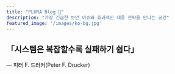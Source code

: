 ```yaml
---
title: "PLURA Blog 🚨"
description: "가장 긴급한 보안 이슈와 효과적인 대응 전략을 만나는 공간"
featured_image: '/images/ko-bg.jpg'
---
```


## **「시스템은 복잡할수록 실패하기 쉽다」**  
— 피터 F. 드러커(Peter F. Drucker)  
